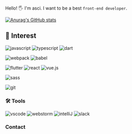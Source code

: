 Hello! 🖐 I'm asci. I want to be a best `front-end developer`.

[![Anurag's GitHub stats](https://github-readme-stats.vercel.app/api?username=asci-00)](https://github.com/anuraghazra/github-readme-stats) 
## 👀 Interest

![javascript](https://img.shields.io/badge/JavaScript-F7DF1E.svg?&style=for-the-badge&logo=Javascript&logoColor=black)
![typescript](https://img.shields.io/badge/TypeScript-3178C6.svg?&style=for-the-badge&logo=Typescript&logoColor=white)
![dart](https://img.shields.io/badge/Dart-3298F6.svg?&style=for-the-badge&logo=Dart&logoColor=white)

![webpack](https://img.shields.io/badge/Webpack-8DD6F9.svg?&style=for-the-badge&logo=Webpack&logoColor=black)
![babel](https://img.shields.io/badge/Babel-FFF56D.svg?&style=for-the-badge&logo=Babel&logoColor=black)

![flutter](https://img.shields.io/badge/Flutter-51bff0.svg?&style=for-the-badge&logo=Flutter&logoColor=white)
![react](https://img.shields.io/badge/React-61DAFB.svg?&style=for-the-badge&logo=React&logoColor=black)
![vue.js](https://img.shields.io/badge/Vue.js-4FC08D.svg?&style=for-the-badge&logo=Vue.js&logoColor=white)

![sass](https://img.shields.io/badge/Sass-CC6699.svg?&style=for-the-badge&logo=sass&logoColor=white)

![git](https://img.shields.io/badge/GIT-F05032.svg?&style=for-the-badge&logo=Git&logoColor=white)
  
### 🛠 Tools 
![vscode](https://img.shields.io/badge/Visual%20Studio%20Code-007ACC.svg?&style=for-the-badge&logo=Visual%20Studio%20Code&logoColor=white)
![webstorm](https://img.shields.io/badge/WebStorm-000000.svg?&style=for-the-badge&logo=WebStorm&logoColor=white)
![intelliJ](https://img.shields.io/badge/IntelliJ-000000.svg?&style=for-the-badge&logo=IntelliJ%20IDEA&logoColor=white)
![slack](https://img.shields.io/badge/slack-4A154B.svg?&style=for-the-badge&logo=Slack&logoColor=white)


### Contact
